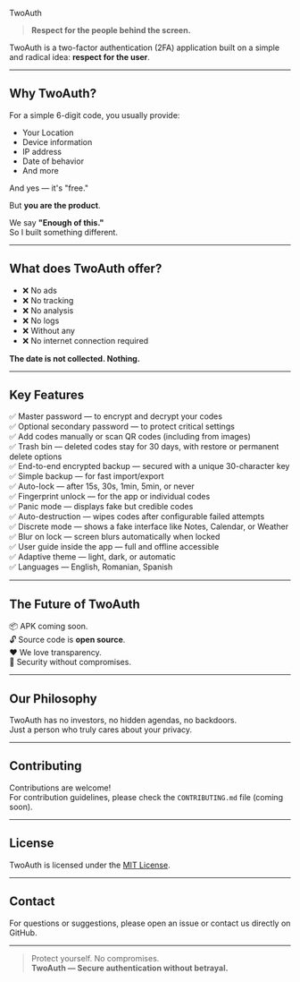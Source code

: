   TwoAuth

> **Respect for the people behind the screen.**

TwoAuth is a two-factor authentication (2FA) application built on a simple and radical idea: **respect for the user**.

---

## Why TwoAuth?

For a simple 6-digit code, you usually provide:

- Your Location 
- Device information 
- IP address 
- Date of behavior 
- And more 

And yes — it's "free." 

But **you are the product**.

We say **"Enough of this."**  
So I built something different.

---

## What does TwoAuth offer?

- ❌ No ads 
- ❌ No tracking 
- ❌ No analysis 
- ❌ No logs 
- ❌ Without any 
- ❌ No internet connection required 

**The date is not collected. Nothing.**

---

## Key Features

✅ Master password — to encrypt and decrypt your codes  
✅ Optional secondary password — to protect critical settings  
✅ Add codes manually or scan QR codes (including from images)  
✅ Trash bin — deleted codes stay for 30 days, with restore or permanent delete options  
✅ End-to-end encrypted backup — secured with a unique 30-character key  
✅ Simple backup — for fast import/export  
✅ Auto-lock — after 15s, 30s, 1min, 5min, or never  
✅ Fingerprint unlock — for the app or individual codes  
✅ Panic mode — displays fake but credible codes  
✅ Auto-destruction — wipes codes after configurable failed attempts  
✅ Discrete mode — shows a fake interface like Notes, Calendar, or Weather  
✅ Blur on lock — screen blurs automatically when locked  
✅ User guide inside the app — full and offline accessible  
✅ Adaptive theme — light, dark, or automatic  
✅ Languages — English, Romanian, Spanish  

---

## The Future of TwoAuth

📦 APK coming soon.  
🔓 Source code is **open source**.  
❤️ We love transparency.  
🔐 Security without compromises.  

---

## Our Philosophy

TwoAuth has no investors, no hidden agendas, no backdoors.  
Just a person who truly cares about your privacy.

---

## Contributing

Contributions are welcome!  
For contribution guidelines, please check the `CONTRIBUTING.md` file (coming soon).

---

## License

TwoAuth is licensed under the [MIT License](./LICENSE).

---

## Contact

For questions or suggestions, please open an issue or contact us directly on GitHub.

---

> Protect yourself. No compromises.  
> **TwoAuth — Secure authentication without betrayal.**

 
